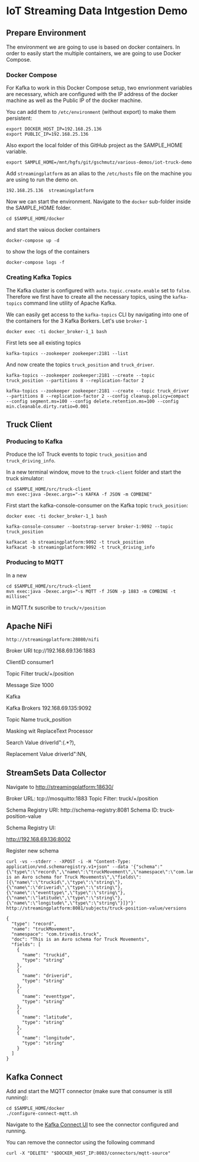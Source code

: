# IoT Streaming Data Intgestion Demo

## Prepare Environment

The environment we are going to use is based on docker containers. In order to easily start the multiple containers, we are going to use Docker Compose. 

### Docker Compose

For Kafka to work in this Docker Compose setup, two envrionment variables are necessary, which are configured with the IP address of the docker machine as well as the Public IP of the docker machine. 

You can add them to `/etc/environment` (without export) to make them persistent:

```
export DOCKER_HOST_IP=192.168.25.136
export PUBLIC_IP=192.168.25.136
```
Also export the local folder of this GitHub project as the SAMPLE_HOME variable. 

```
export SAMPLE_HOME=/mnt/hgfs/git/gschmutz/various-demos/iot-truck-demo
```


Add `streamingplatform` as an alias to the `/etc/hosts` file on the machine you are using to run the demo on. 

```
192.168.25.136	streamingplatform
```

Now we can start the environment. Navigate to the `docker` sub-folder inside the SAMPLE_HOME folder. 

```
cd $SAMPLE_HOME/docker
```

and start the vaious docker containers 

```
docker-compose up -d
```

to show the logs of the containers

```
docker-compose logs -f
```


### Creating Kafka Topics

The Kafka cluster is configured with `auto.topic.create.enable` set to `false`. Therefore we first have to create all the necessary topics, using the `kafka-topics` command line utility of Apache Kafka. 

We can easily get access to the `kafka-topics` CLI by navigating into one of the containers for the 3 Kafka Borkers. Let's use `broker-1`

```
docker exec -ti docker_broker-1_1 bash
```

First lets see all existing topics

```
kafka-topics --zookeeper zookeeper:2181 --list
```

And now create the topics `truck_position` and `truck_driver`.

```
kafka-topics --zookeeper zookeeper:2181 --create --topic truck_position --partitions 8 --replication-factor 2

kafka-topics --zookeeper zookeeper:2181 --create --topic truck_driver --partitions 8 --replication-factor 2 --config cleanup.policy=compact --config segment.ms=100 --config delete.retention.ms=100 --config min.cleanable.dirty.ratio=0.001
```

## Truck Client

### Producing to Kafka

Produce the IoT Truck events to topic `truck_position` and `truck_driving_info`.

In a new terminal window, move to the `truck-client` folder and start the truck simulator:

```
cd $SAMPLE_HOME/src/truck-client
mvn exec:java -Dexec.args="-s KAFKA -f JSON -m COMBINE"
```

First start the kafka-console-consumer on the Kafka topic `truck_position`:

```
docker exec -ti docker_broker-1_1 bash
```
 
```
kafka-console-consumer --bootstrap-server broker-1:9092 --topic truck_position
```

```
kafkacat -b streamingplatform:9092 -t truck_position
kafkacat -b streamingplatform:9092 -t truck_driving_info
```

### Producing to MQTT

In a new 

```
cd $SAMPLE_HOME/src/truck-client
mvn exec:java -Dexec.args="-s MQTT -f JSON -p 1883 -m COMBINE -t millisec"
```

in MQTT.fx suscribe to `truck/+/position` 

## Apache NiFi

```
http://streamingplatform:28080/nifi
```

Broker URI
tcp://192.168.69.136:1883

ClientID
consumer1

Topic Filter
truck/+/position

Message Size
1000

Kafka

Kafka Brokers
192.168.69.135:9092

Topic Name
truck_position

Masking wit ReplaceText Processor

Search Value
driverId":(.*?),

Replacement Value
driverId":NN,

## StreamSets Data Collector

Navigate to <http://streamingplatform:18630/>

Broker URL: tcp://mosquitto:1883
Topic Filter: truck/+/position


Schema Registry URI: http://schema-registry:8081
Schema ID: truck-position-value

Schema Registry UI:

http://192.168.69.136:8002


Register new schema

```
curl -vs --stderr - -XPOST -i -H "Content-Type: application/vnd.schemaregistry.v1+json" --data '{"schema":"{\"type\":\"record\",\"name\":\"truckMovement\",\"namespace\":\"com.landoop\",\"doc\":\"This is an Avro schema for Truck Movements\",\"fields\":[{\"name\":\"truckid\",\"type\":\"string\"},{\"name\":\"driverid\",\"type\":\"string\"},{\"name\":\"eventtype\",\"type\":\"string\"},{\"name\":\"latitude\",\"type\":\"string\"},{\"name\":\"longitude\",\"type\":\"string\"}]}"}' http://streamingplatform:8081/subjects/truck-position-value/versions

{
  "type": "record",
  "name": "truckMovement",
  "namespace": "com.trivadis.truck",
  "doc": "This is an Avro schema for Truck Movements",
  "fields": [
    {
      "name": "truckid",
      "type": "string"
    },
    {
      "name": "driverid",
      "type": "string"
    },
    {
      "name": "eventtype",
      "type": "string"
    },
    {
      "name": "latitude",
      "type": "string"
    },
    {
      "name": "longitude",
      "type": "string"
    }
  ]
}
```

## Kafka Connect

Add and start the MQTT connector (make sure that consumer is still running):

```
cd $SAMPLE_HOME/docker
./configure-connect-mqtt.sh
```

Navigate to the [Kafka Connect UI](http://streamingplatform:8003) to see the connector configured and running.

You can remove the connector using the following command

```
curl -X "DELETE" "$DOCKER_HOST_IP:8083/connectors/mqtt-source"
```

